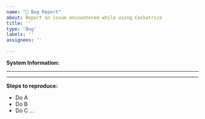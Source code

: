 ```yaml
---
name: "🐛 Bug Report"
about: Report an issue encountered while using Cockatrice
title: ''
type: 'Bug'
labels: ''
assignees: ''

---
```


<!--                   READ THIS BEFORE POSTING
Go to "Help → View Debug Log" in Cockatrice and copy all information at the
top (above the separation line) below "System Information" in this ticket!
If you can't start Cockatrice to access these details, make
sure to post your OS and the file name of the setup binary instead. -->

**System Information:**


_______________________________________________________________________________________

<!-- Explain your issue in detail here! Please attach screenshots if possible. -->




_______________________________________________________________________________________

<!-- Describe the sequence of actions needed to experience the bug -->

**Steps to reproduce:**
 - Do A
 - Do B
 - Do C ...
